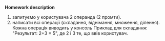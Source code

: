 **Homework description**

1. запитуємо у користувача 2 операнда (2 промти).
2. написати всі операції (складання, віднімання, множення, ділення). Кожна операція виводить у консоль Приклад для складання: "Результат: 2+3 = 5", де 2 і 3 те, що ввів користувач.




